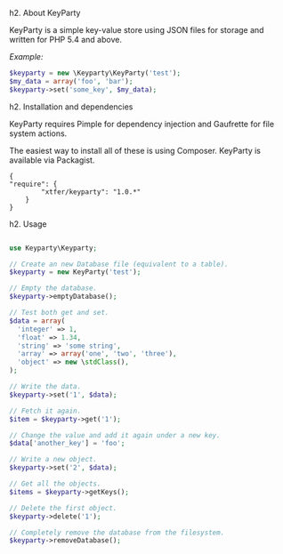
h2. About KeyParty

KeyParty is a simple key-value store using JSON files for storage and written
for PHP 5.4 and above.

*Example:*

```php
$keyparty = new \Keyparty\KeyParty('test');
$my_data = array('foo', 'bar');
$keyparty->set('some_key', $my_data);
```

h2. Installation and dependencies

KeyParty requires Pimple for dependency injection and Gaufrette for
file system actions.

The easiest way to install all of these is using Composer. KeyParty is available
via Packagist.

```
{
"require": {
        "xtfer/keyparty": "1.0.*"
    }
}
```

h2. Usage

```php

use Keyparty\Keyparty;

// Create an new Database file (equivalent to a table).
$keyparty = new KeyParty('test');

// Empty the database.
$keyparty->emptyDatabase();

// Test both get and set.
$data = array(
  'integer' => 1,
  'float' => 1.34,
  'string' => 'some string',
  'array' => array('one', 'two', 'three'),
  'object' => new \stdClass(),
);

// Write the data.
$keyparty->set('1', $data);

// Fetch it again.
$item = $keyparty->get('1');

// Change the value and add it again under a new key.
$data['another_key'] = 'foo';

// Write a new object.
$keyparty->set('2', $data);

// Get all the objects.
$items = $keyparty->getKeys();

// Delete the first object.
$keyparty->delete('1');

// Completely remove the database from the filesystem.
$keyparty->removeDatabase();
```